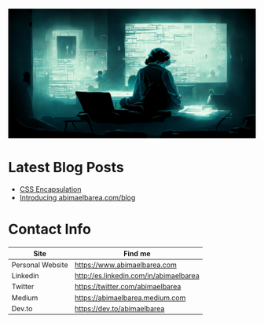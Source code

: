 ![Header](header.jpg)

# Latest Blog Posts

- [CSS Encapsulation](https://www.abimaelbarea.com/blog/css-encapsulation)
- [Introducing abimaelbarea.com/blog](https://www.abimaelbarea.com/blog/introducing-abimaelbarea.com-blog)

# Contact Info

| Site             | Find me                                |
| ---------------- | -------------------------------------- |
| Personal Website | https://www.abimaelbarea.com           |
| Linkedin         | http://es.linkedin.com/in/abimaelbarea |
| Twitter          | https://twitter.com/abimaelbarea       |
| Medium           | https://abimaelbarea.medium.com        |
| Dev.to           | https://dev.to/abimaelbarea            |
